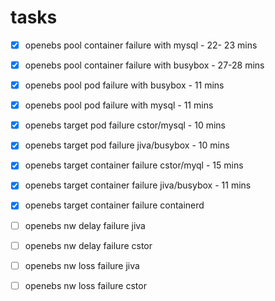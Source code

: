 # tasks

- [x] openebs pool container failure with mysql - 22- 23 mins
- [x] openebs pool container failure with busybox - 27-28 mins
- [x] openebs pool pod failure with busybox - 11 mins
- [x] openebs pool pod failure with mysql - 11 mins
- [x] openebs target pod failure cstor/mysql - 10 mins
- [x] openebs target pod failure jiva/busybox - 10 mins
- [x] openebs target container failure cstor/myql - 15 mins
- [x] openebs target container failure jiva/busybox - 11 mins
- [x] openebs target container failure containerd
- [ ] openebs nw delay failure jiva
- [ ] openebs nw delay failure cstor
- [ ] openebs nw loss failure jiva
- [ ] openebs nw loss failure cstor

